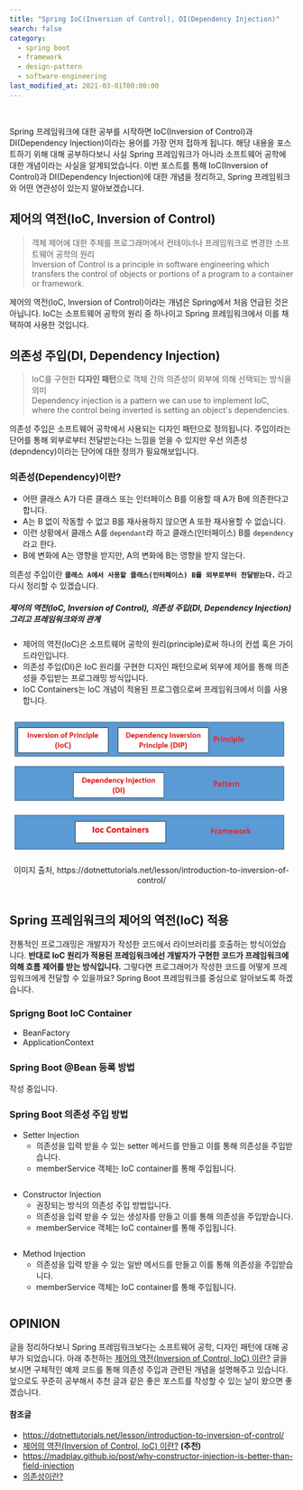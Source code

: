 ```yaml
---
title: "Spring IoC(Inversion of Control), DI(Dependency Injection)"
search: false
category:
  - spring boot
  - framework
  - design-pattern
  - software-engineering
last_modified_at: 2021-03-01T00:00:00
---
```


<br>

Spring 프레임워크에 대한 공부를 시작하면 IoC(Inversion of Control)과 DI(Dependency Injection)이라는 용어를 가장 먼저 접하게 됩니다. 
해당 내용을 포스트하기 위해 대해 공부하다보니 사실 Spring 프레임워크가 아니라 소프트웨어 공학에 대한 개념이라는 사실을 알게되었습니다. 
이번 포스트를 통해 IoC(Inversion of Control)과 DI(Dependency Injection)에 대한 개념을 정리하고, Spring 프레임워크와 어떤 연관성이 있는지 알아보겠습니다.

## 제어의 역전(IoC, Inversion of Control)

> 객체 제어에 대한 주체를 프로그래머에서 컨테이너나 프레임워크로 변경한 소프트웨어 공학의 원리<br>
> Inversion of Control is a principle in software engineering which transfers the control of objects or portions of a program to a container or framework.

제어의 역전(IoC, Inversion of Control)이라는 개념은 Spring에서 처음 언급된 것은 아닙니다. 
IoC는 소프트웨어 공학의 원리 중 하나이고 Spring 프레임워크에서 이를 채택하여 사용한 것입니다. 

## 의존성 주입(DI, Dependency Injection)

> IoC를 구현한 **디자인 패턴**으로 객체 간의 의존성이 외부에 의해 선택되는 방식을 의미<br>
> Dependency injection is a pattern we can use to implement IoC, where the control being inverted is setting an object's dependencies.

의존성 주입은 소프트웨어 공학에서 사용되는 디자인 패턴으로 정의됩니다. 
주입이라는 단어를 통해 외부로부터 전달받는다는 느낌을 얻을 수 있지만 우선 의존성(depndency)이라는 단어에 대한 정의가 필요해보입니다.

### 의존성(Dependency)이란?
- 어떤 클래스 A가 다른 클래스 또는 인터페이스 B를 이용할 때 A가 B에 의존한다고 합니다.
- A는 B 없이 작동할 수 없고 B를 재사용하지 않으면 A 또한 재사용할 수 없습니다.
- 이런 상황에서 클래스 A를 `dependant`라 하고 클래스(인터페이스) B를 `dependency`라고 한다.
- B에 변화에 A는 영향을 받지만, A의 변화에 B는 영향을 받지 않는다.

의존성 주입이란 **`클래스 A에서 사용할 클래스(인터페이스) B를 외부로부터 전달받는다.`** 라고 다시 정리할 수 있겠습니다. 

##### 제어의 역전(IoC, Inversion of Control), 의존성 주입(DI, Dependency Injection) 그리고 프레임워크와의 관계
- 제어의 역전(IoC)은 소프트웨어 공학의 원리(principle)로써 하나의 컨셉 혹은 가이드라인입니다.
- 의존성 주입(DI)은 IoC 원리를 구현한 디자인 패턴으로써 외부에 제어를 통해 의존성을 주입받는 프로그래밍 방식입니다. 
- IoC Containers는 IoC 개념이 적용된 프로그램으로써 프레임워크에서 이를 사용합니다.
<p align="center"><img src="/images/spring-ioc-di-1.JPG" width="800"></p>
<center>이미지 출처, https://dotnettutorials.net/lesson/introduction-to-inversion-of-control/</center><br>

## Spring 프레임워크의 제어의 역전(IoC) 적용
전통적인 프로그래밍은 개발자가 작성한 코드에서 라이브러리를 호출하는 방식이었습니다. 
**반대로 IoC 원리가 적용된 프레임워크에선 개발자가 구현한 코드가 프레임워크에 의해 흐름 제어를 받는 방식입니다.** 
그렇다면 프로그래머가 작성한 코드를 어떻게 프레임워크에게 전달할 수 있을까요? 
Spring Boot 프레임워크를 중심으로 알아보도록 하겠습니다. 

### Sprigng Boot IoC Container
- BeanFactory
- ApplicationContext

### Spring Boot @Bean 등록 방법
작성 중입니다.

### Spring Boot 의존성 주입 방법
- Setter Injection
  - 의존성을 입력 받을 수 있는 setter 메서드를 만들고 이를 통해 의존성을 주입받습니다.
  - memberService 객체는 IoC container를 통해 주입됩니다.

```java
```

- Constructor Injection
  - 권장되는 방식의 의존성 주입 방법입니다. 
  - 의존성을 입력 받을 수 있는 생성자를 만들고 이를 통해 의존성을 주입받습니다.
  - memberService 객체는 IoC container를 통해 주입됩니다.

```java
```

- Method Injection
  - 의존성을 입력 받을 수 있는 일반 메서드를 만들고 이를 통해 의존성을 주입받습니다.
  - memberService 객체는 IoC container를 통해 주입됩니다.

```java
```

## OPINION
글을 정리하다보니 Spring 프레임워크보다는 소프트웨어 공학, 디자인 패턴에 대해 공부가 되었습니다. 
아래 추천하는 [제어의 역전(Inversion of Control, IoC) 이란?][IoC-blogLink] 글을 보시면 구체적인 예제 코드를 통해 의존성 주입과 관련된 개념을 설명해주고 있습니다. 
앞으로도 꾸준히 공부해서 추천 글과 같은 좋은 포스트를 작성할 수 있는 날이 왔으면 좋겠습니다. 

#### 참조글
- <https://dotnettutorials.net/lesson/introduction-to-inversion-of-control/>
- [제어의 역전(Inversion of Control, IoC) 이란?][IoC-blogLink] **(추천)**
- <https://madplay.github.io/post/why-constructor-injection-is-better-than-field-injection>
- [의존성이란?][dependency-blogLink]

[IoC-blogLink]: https://develogs.tistory.com/19
[dependency-blogLink]: https://velog.io/@huttels/%EC%9D%98%EC%A1%B4%EC%84%B1%EC%9D%B4%EB%9E%80